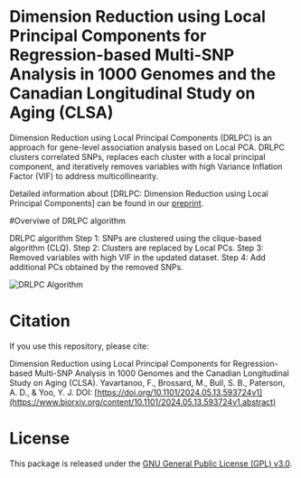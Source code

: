 # Dimension Reduction using Local Principal Components for Regression-based Multi-SNP Analysis in 1000 Genomes and the Canadian Longitudinal Study on Aging (CLSA)
Dimension Reduction using Local Principal Components (DRLPC) is an approach for gene-level association analysis based on Local PCA. DRLPC clusters correlated SNPs, replaces each cluster with a local principal component, and iteratively removes variables with high Variance Inflation Factor (VIF) to address multicollinearity. 

Detailed information about [DRLPC: Dimension Reduction using Local Principal Components] can be found in our [preprint](https://www.biorxiv.org/content/10.1101/2024.05.13.593724v1.abstract).

#Overviwe of DRLPC algorithm

DRLPC algorithm
Step 1: SNPs are clustered using the clique-based algorithm (CLQ).
Step 2: Clusters are replaced by Local PCs.
Step 3: Removed variables with high VIF in the updated dataset.
Step 4: Add additional PCs obtained by the removed SNPs.

![DRLPC Algorithm](relative/path/to/DRLPC_algorithm.png)



# Citation

If you use this repository, please cite:

Dimension Reduction using Local Principal Components for Regression-based Multi-SNP Analysis in 1000 Genomes and the Canadian Longitudinal Study on Aging (CLSA). Yavartanoo, F., Brossard, M., Bull, S. B., Paterson, A. D., & Yoo, Y. J. DOI:
[https://doi.org/10.1101/2024.05.13.593724v1](https://www.biorxiv.org/content/10.1101/2024.05.13.593724v1.abstract)

# License

This package is released under the [GNU General Public License (GPL) v3.0](https://www.gnu.org/licenses/gpl-3.0.en.html).


